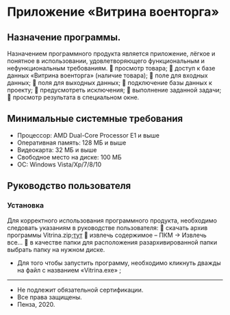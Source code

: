 # Приложение «Витрина военторга»
## Назначение программы.
Назначением программного продукта является приложение, лёгкое и понятное в использовании, удовлетворяющего функциональным и нефункциональным требованиям.
	просмотр товара;
	доступ к базе данных «Витрина военторга» (наличие товара);
	поле для входных данных;
	поля для выходных данных;
	подключение базы данных к проекту;
	предусмотреть исключения;
	выполнение заданной задачи;
	просмотр результата в специальном окне.

## Минимальные системные требования
- Процессор: AMD Dual-Core Processor E1 и выше
- Оперативная память: 128 МБ и выше
- Видеокарта: 32 МБ и выше
- Свободное место на диске: 100 МБ
- ОС: Windows Vista/Xp/7/8/10
## Руководство пользователя
### Установка
Для корректного использования программного продукта, необходимо следовать указаниям в руководстве пользователя:
	скачать архив программы Vitrina.zip;[тут](https://github.com/Roman666shiyanov/KoliaZavr_1.2/blob/main/Vitrina.rar)
	извлечь содержимое – ПКМ -> Извлечь все…
	в качестве папки для расположения разархивированной папки выбрать папку на нужном диске.
-	Для того чтобы запустить программу, необходимо кликнуть дважды на файл с названием «Vitrina.exe» ;

***

- Не подлежит обязательной сертификации.
- Все права защищены.
- Пенза, 2020.
